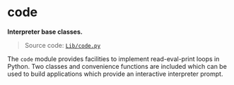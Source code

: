 # code

**Interpreter base classes.**

> Source code: [`Lib/code.py`](https://github.com/python/cpython/tree/3.13/Lib/code.py)

The `code` module provides facilities to implement read-eval-print loops in Python. Two classes and convenience functions are included which can be used to build applications which provide an interactive interpreter prompt.

